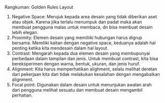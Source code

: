 Rangkuman: Golden Rules Layout

1. Negative Space: Merujuk kepada area desain yang tidak diberikan aset atau objek. Karena jiika terlalu menumpuk dan padat maka akan membuat pengguna malas untuk membaca, dn bisa membuat desain lebih elegan.
2. Proximity: Elemen desain yang memiliiki hubungan harus digrup bersama. Memiliki kaitan dengan negative space, keduanya adalah hal penting ketika kita mendesain dalam hal layout.
3. Contrast: Mengarah kepada dua elemen desain yang membupunyai perbedaan dalam tampilan dan jenis. Untuk membuat contrast, kita bisa bereksperimen dengan warna, bentuk, ukuran, dan jenis huruf.
4. Alignment: Kita harus memperhatikan alighment, selalu melihat deretan dari pekerjaan kita dan tidak melakukan kesalahan dengan mengabaikan alignment.
5. Focal point: Digunakan dalam desain untuk menunjukan awalan arah dari pengguna melihat sesuatu dan membuat desain mengambil perhatian.
